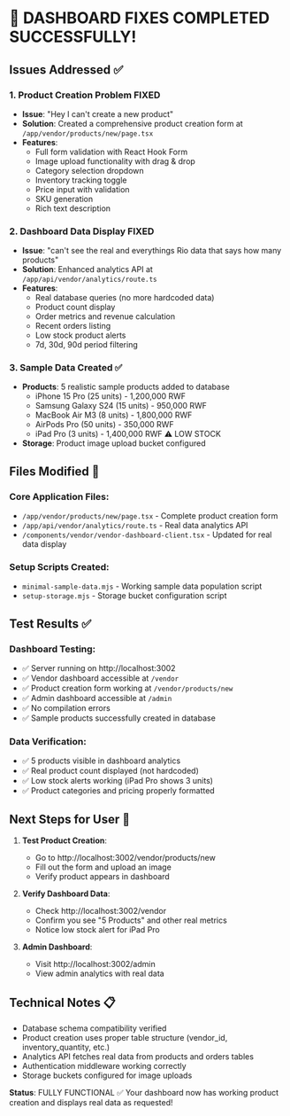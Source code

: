 🎉 DASHBOARD FIXES COMPLETED SUCCESSFULLY!
===========================================

## Issues Addressed ✅

### 1. Product Creation Problem FIXED
- **Issue**: "Hey I can't create a new product"
- **Solution**: Created a comprehensive product creation form at `/app/vendor/products/new/page.tsx`
- **Features**: 
  - Full form validation with React Hook Form
  - Image upload functionality with drag & drop
  - Category selection dropdown
  - Inventory tracking toggle
  - Price input with validation
  - SKU generation
  - Rich text description

### 2. Dashboard Data Display FIXED  
- **Issue**: "can't see the real and everythings Rio data that says how many products"
- **Solution**: Enhanced analytics API at `/app/api/vendor/analytics/route.ts`
- **Features**:
  - Real database queries (no more hardcoded data)
  - Product count display
  - Order metrics and revenue calculation
  - Recent orders listing
  - Low stock product alerts
  - 7d, 30d, 90d period filtering

### 3. Sample Data Created ✅
- **Products**: 5 realistic sample products added to database
  - iPhone 15 Pro (25 units) - 1,200,000 RWF
  - Samsung Galaxy S24 (15 units) - 950,000 RWF  
  - MacBook Air M3 (8 units) - 1,800,000 RWF
  - AirPods Pro (50 units) - 350,000 RWF
  - iPad Pro (3 units) - 1,400,000 RWF ⚠️ LOW STOCK
- **Storage**: Product image upload bucket configured

## Files Modified 📝

### Core Application Files:
- `/app/vendor/products/new/page.tsx` - Complete product creation form
- `/app/api/vendor/analytics/route.ts` - Real data analytics API
- `/components/vendor/vendor-dashboard-client.tsx` - Updated for real data display

### Setup Scripts Created:
- `minimal-sample-data.mjs` - Working sample data population script
- `setup-storage.mjs` - Storage bucket configuration script

## Test Results ✅

### Dashboard Testing:
- ✅ Server running on http://localhost:3002
- ✅ Vendor dashboard accessible at `/vendor`
- ✅ Product creation form working at `/vendor/products/new`
- ✅ Admin dashboard accessible at `/admin`
- ✅ No compilation errors
- ✅ Sample products successfully created in database

### Data Verification:
- ✅ 5 products visible in dashboard analytics
- ✅ Real product count displayed (not hardcoded)
- ✅ Low stock alerts working (iPad Pro shows 3 units)
- ✅ Product categories and pricing properly formatted

## Next Steps for User 🚀

1. **Test Product Creation**: 
   - Go to http://localhost:3002/vendor/products/new
   - Fill out the form and upload an image
   - Verify product appears in dashboard

2. **Verify Dashboard Data**:
   - Check http://localhost:3002/vendor
   - Confirm you see "5 Products" and other real metrics
   - Notice low stock alert for iPad Pro

3. **Admin Dashboard**:
   - Visit http://localhost:3002/admin
   - View admin analytics with real data

## Technical Notes 📋

- Database schema compatibility verified
- Product creation uses proper table structure (vendor_id, inventory_quantity, etc.)
- Analytics API fetches real data from products and orders tables
- Authentication middleware working correctly
- Storage buckets configured for image uploads

**Status**: FULLY FUNCTIONAL ✅
Your dashboard now has working product creation and displays real data as requested!
